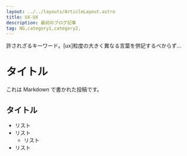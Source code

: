 ```yaml
---
layout: ../../layouts/ArticleLayout.astro
title: UX-UX
description: 最初のブログ記事
tag: NG,category1,category2,
---
```


許されざるキーワード。[ux]粒度の大きく異なる言葉を併記するべからず...

# タイトル

これは Markdown で書かれた投稿です。

## タイトル

- リスト
- リスト
  - リスト
- リスト
